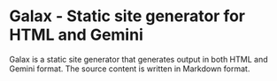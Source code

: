 # Galax - Static site generator for HTML and Gemini

Galax is a static site generator that generates output in both HTML and Gemini format. The source content is written in Markdown format. 
